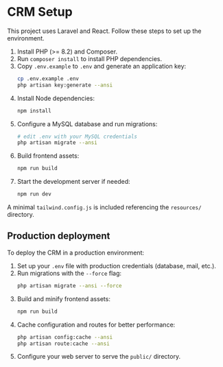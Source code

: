# CRM Setup

This project uses Laravel and React. Follow these steps to set up the environment.

1. Install PHP (>= 8.2) and Composer.
2. Run `composer install` to install PHP dependencies.
3. Copy `.env.example` to `.env` and generate an application key:
   ```bash
   cp .env.example .env
   php artisan key:generate --ansi
   ```
4. Install Node dependencies:
   ```bash
   npm install
   ```
5. Configure a MySQL database and run migrations:
   ```bash
   # edit .env with your MySQL credentials
   php artisan migrate --ansi
   ```
6. Build frontend assets:
   ```bash
   npm run build
   ```
7. Start the development server if needed:
   ```bash
   npm run dev
   ```

A minimal `tailwind.config.js` is included referencing the `resources/` directory.

## Production deployment

To deploy the CRM in a production environment:

1. Set up your `.env` file with production credentials (database, mail, etc.).
2. Run migrations with the `--force` flag:
   ```bash
   php artisan migrate --ansi --force
   ```
3. Build and minify frontend assets:
   ```bash
   npm run build
   ```
4. Cache configuration and routes for better performance:
   ```bash
   php artisan config:cache --ansi
   php artisan route:cache --ansi
   ```
5. Configure your web server to serve the `public/` directory.
